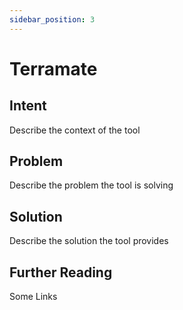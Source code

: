 ```yaml
---
sidebar_position: 3
---
```


# Terramate

## Intent

Describe the context of the tool

## Problem

Describe the problem the tool is solving

## Solution

Describe the solution the tool provides

## Further Reading

Some Links
